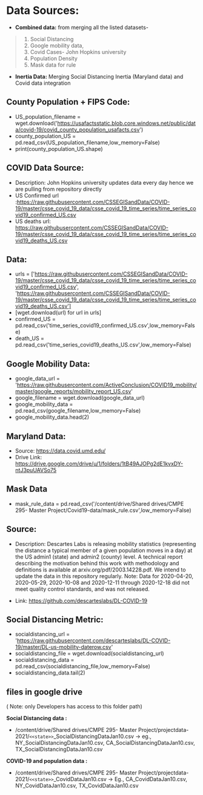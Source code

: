 # Data Sources:

* **Combined data:** from merging all the listed datasets-
> 1. Social Distancing
> 2. Google mobility data,
> 3. Covid Cases- John Hopkins university
> 4. Population Density
> 5. Mask data for rule


*  **Inertia Data:** Merging Social Distancing Inertia (Maryland data) and Covid data integration


## County Population + FIPS Code:
* US_population_filename = wget.download('https://usafactsstatic.blob.core.windows.net/public/data/covid-19/covid_county_population_usafacts.csv')
* county_population_US = pd.read_csv(US_population_filename,low_memory=False)
* print(county_population_US.shape)


## COVID Data Source:
* Description: John Hopkins university updates data every day hence we are pulling from repository directly
* US Confirmed url :https://raw.githubusercontent.com/CSSEGISandData/COVID-19/master/csse_covid_19_data/csse_covid_19_time_series/time_series_covid19_confirmed_US.csv
* US deaths url: https://raw.githubusercontent.com/CSSEGISandData/COVID-19/master/csse_covid_19_data/csse_covid_19_time_series/time_series_covid19_deaths_US.csv

## Data:
* urls = ['https://raw.githubusercontent.com/CSSEGISandData/COVID-19/master/csse_covid_19_data/csse_covid_19_time_series/time_series_covid19_confirmed_US.csv',
        'https://raw.githubusercontent.com/CSSEGISandData/COVID-19/master/csse_covid_19_data/csse_covid_19_time_series/time_series_covid19_deaths_US.csv']
* [wget.download(url) for url in urls]
* confirmed_US = pd.read_csv('time_series_covid19_confirmed_US.csv',low_memory=False)
* death_US = pd.read_csv('time_series_covid19_deaths_US.csv',low_memory=False)


## Google Mobility Data:
* google_data_url = 'https://raw.githubusercontent.com/ActiveConclusion/COVID19_mobility/master/google_reports/mobility_report_US.csv'
* google_filename = wget.download(google_data_url)
* google_mobility_data = pd.read_csv(google_filename,low_memory=False)
* google_mobility_data.head(2)



## Maryland Data:
* Source: https://data.covid.umd.edu/
* Drive Link: https://drive.google.com/drive/u/1/folders/1tB49AJOPg2dE1kvxDY-ntJ3puUAVSo75

## Mask Data

* mask_rule_data = pd.read_csv('/content/drive/Shared drives/CMPE 295- Master Project/Covid19-data/mask_rule.csv',low_memory=False)


## Source:
* Description: Descartes Labs is releasing mobility statistics (representing the distance a typical member of a given population moves in a day) at the US admin1 (state) and admin2 (county) level. A technical report describing the motivation behind this work with methodology and definitions is available at arxiv.org/pdf/2003.14228.pdf. We intend to update the data in this repository regularly.
Note: Data for 2020-04-20, 2020-05-29, 2020-10-08 and 2020-12-11 through 2020-12-18 did not meet quality control standards, and was not released.

* Link: https://github.com/descarteslabs/DL-COVID-19

## Social Distancing Metric:
* socialdistancing_url = 'https://raw.githubusercontent.com/descarteslabs/DL-COVID-19/master/DL-us-mobility-daterow.csv'
* socialdistancing_file = wget.download(socialdistancing_url)
* socialdistancing_data = pd.read_csv(socialdistancing_file,low_memory=False)
* socialdistancing_data.tail(2)

## files in google drive
 ( Note: only Developers has access to this folder path)
 
 **Social Distancing data :**
* /content/drive/Shared drives/CMPE 295- Master Project/projectdata-2021/`<<state>>`_SocialDistancingDataJan10.csv -> eg., NY_SocialDistancingDataJan10.csv, CA_SocialDistancingDataJan10.csv, TX_SocialDistancingDataJan10.csv

 **COVID-19 and population data :**

* /content/drive/Shared drives/CMPE 295- Master Project/projectdata-2021/`<<state>>`_CovidDataJan10.csv -> Eg., CA_CovidDataJan10.csv, NY_CovidDataJan10.csv, TX_CovidDataJan10.csv


